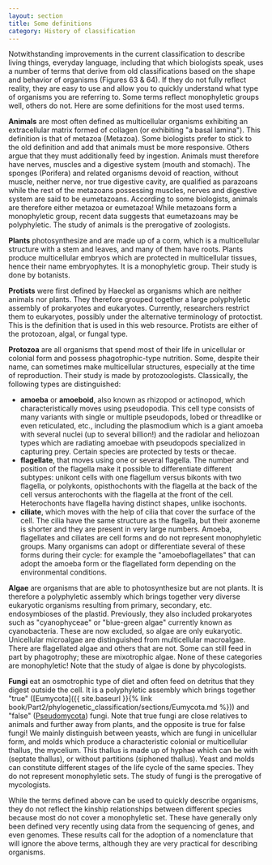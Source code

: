 ```yaml
---
layout: section
title: Some definitions
category: History of classification
---
```

Notwithstanding improvements in the current classification to describe living things, everyday language, including that which biologists speak, uses a number of terms that derive from old classifications based on the shape and behavior of organisms (Figures 63 & 64). If they do not fully reflect reality, they are easy to use and allow you to quickly understand what type of organisms you are referring to. Some terms reflect monophyletic groups well, others do not. Here are some definitions for the most used terms.

**Animals** are most often defined as multicellular organisms exhibiting an extracellular matrix formed of collagen (or exhibiting "a basal lamina"). This definition is that of metazoa (Metazoa). Some biologists prefer to stick to the old definition and add that animals must be more responsive. Others argue that they must additionally feed by ingestion. Animals must therefore have nerves, muscles and a digestive system (mouth and stomach). The sponges (Porifera) and related organisms devoid of reaction, without muscle, neither nerve, nor true digestive cavity, are qualified as parazoans while the rest of the metazoans possessing muscles, nerves and digestive system are said to be eumetazoans. According to some biologists, animals are therefore either metazoa or eumetazoa! While metazoans form a monophyletic group, recent data suggests that eumetazoans may be polyphyletic. The study of animals is the prerogative of zoologists.

**Plants** photosynthesize and are made up of a corm, which is a multicellular structure with a stem and leaves, and many of them have roots. Plants produce multicellular embryos which are protected in multicellular tissues, hence their name embryophytes. It is a monophyletic group. Their study is done by botanists.

**Protists** were first defined by Haeckel as organisms which are neither animals nor plants. They therefore grouped together a large polyphyletic assembly of prokaryotes and eukaryotes. Currently, researchers restrict them to eukaryotes, possibly under the alternative terminology of protoctist. This is the definition that is used in this web resource. Protists are either of the protozoan, algal, or fungal type.

**Protozoa** are all organisms that spend most of their life in unicellular or colonial form and possess phagotrophic-type nutrition. Some, despite their name, can sometimes make multicellular structures, especially at the time of reproduction. Their study is made by protozoologists. Classically, the following types are distinguished:
  * **amoeba** or **amoeboid**, also known as rhizopod or actinopod, which characteristically moves using pseudopodia. This cell type consists of many variants with single or multiple pseudopods, lobed or threadlike or even reticulated, etc., including the plasmodium which is a giant amoeba with several nuclei (up to several billion!) and the radiolar and heliozoan types which are radiating amoebae with pseudopods specialized in capturing prey. Certain species are protected by tests or thecae.
  * **flagellate**, that moves using one or several flagella. The number and position of the flagella make it possible to differentiate different subtypes: unikont cells with one flagellum versus bikonts with two flagella, or polykonts, opisthochonts with the flagella at the back of the cell versus anterochonts with the flagella at the front of the cell. Heterochonts have flagella having distinct shapes, unlike isochonts.
  * **ciliate**, which moves with the help of cilia that cover the surface of the cell. The cilia have the same structure as the flagella, but their axoneme is shorter and they are present in very large numbers.
Amoeba, flagellates and ciliates are cell forms and do not represent monophyletic groups. Many organisms can adopt or differentiate several of these forms during their cycle: for example the "amoeboflagellates" that can adopt the amoeba form or the flagellated form depending on the environmental conditions.

**Algae** are organisms that are able to photosynthesize but are not plants. It is therefore a polyphyletic assembly which brings together very diverse eukaryotic organisms resulting from primary, secondary, etc. endosymbioses of the plastid. Previously, they also included prokaryotes such as "cyanophyceae" or "blue-green algae" currently known as cyanobacteria. These are now excluded, so algae are only eukaryotic. Unicellular microalgae are distinguished from multicellular macroalgae. There are flagellated algae and others that are not. Some can still feed in part by phagotrophy; these are mixotrophic algae. None of these categories are monophyletic! Note that the study of algae is done by phycologists.

**Fungi** eat an osmotrophic type of diet and often feed on detritus that they digest outside the cell. It is a polyphyletic assembly which brings together "true" ([Eumycota]({{ site.baseurl }}{% link book/Part2/phylogenetic_classification/sections/Eumycota.md %})) and "false" ([Pseudomycota](/Microbial-eukaryotes/book/Part2/phylogenetic_classification/sections/Heterokonta.html#oomycota)) fungi. Note that true fungi are close relatives to animals and further away from plants, and the opposite is true for false fungi! We mainly distinguish between yeasts, which are fungi in unicellular form, and molds which produce a characteristic colonial or multicellular thallus, the mycelium. This thallus is made up of hyphae which can be with (septate thallus), or without partitions (siphoned thallus). Yeast and molds can constitute different stages of the life cycle of the same species. They do not represent monophyletic sets. The study of fungi is the prerogative of mycologists.

While the terms defined above can be used to quickly describe organisms, they do not reflect the kinship relationships between different species because most do not cover a monophyletic set. These have generally only been defined very recently using data from the sequencing of genes, and even genomes. These results call for the adoption of a nomenclature that will ignore the above terms, although they are very practical for describing organisms.
